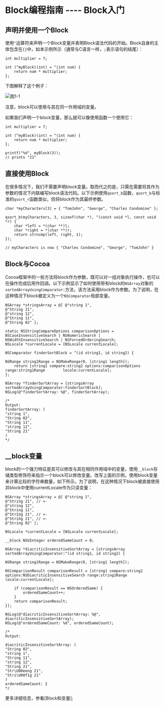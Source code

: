 # Block编程指南 ----  Block入门


## 声明并使用一个Block

使用`^`运算符来声明一个Block变量并表明Block语法代码的开始。Block自身的主体包含在`{}`中，如本示例所示（通常与C语言一样，`;`表示语句的结尾）：
```
int multiplier = 7;

int (^myBlock)(int) = ^(int num) {
    return num * multiplier;
};
```
下图解释了这个例子：

![图1-1](https://developer.apple.com/library/content/documentation/Cocoa/Conceptual/Blocks/Art/blocks.jpg)

注意，block可以使用与其在同一作用域的变量。

如果我们声明一个block变量，那么就可以像使用函数一个使用它：
```
int multiplier = 7;

int (^myBlock)(int) = ^(int num) {
    return num * multiplier;
};

printf("%d", myBlock(3));
// prints "21"
```

## 直接使用Block

在很多情况下，我们不需要声明block变量。取而代之的是，只需在需要将其作为参数的情况下内联编写block语法代码。以下示例使用`qsort_b`函数，`qsort_b`与标准的`qsort_r`函数类似，但将block作为其最终参数。
```
char *myCharacters[3] = { "TomJohn", "George", "Charles Condomine" };

qsort_b(myCharacters, 3, sizeof(char *), ^(const void *l, const void *r) {
    char *left = *(char **)l;
    char *right = *(char **)r;
    return strncmp(left, right, 1);
});

// myCharacters is now { "Charles Condomine", "George", "TomJohn" }
```

## Block与Cocoa

Cocoa框架中的一些方法将block作为参数，既可以对一组对象执行操作，也可以在操作完成后用作回调。以下示例显示了如何使用带有block的`NSArray`对象的`sortedArrayUsingComparator:`方法，该方法采用block作为参数。为了说明，在这种情况下block被定义为一个`NSComparator`局部变量。
```
NSArray *stringsArray = @[ @"string 1",
@"String 21",
@"string 12",
@"String 11",
@"String 02" ];

static NSStringCompareOptions comparisonOptions = NSCaseInsensitiveSearch | NSNumericSearch |
NSWidthInsensitiveSearch | NSForcedOrderingSearch;
NSLocale *currentLocale = [NSLocale currentLocale];

NSComparator finderSortBlock = ^(id string1, id string2) {

NSRange string1Range = NSMakeRange(0, [string1 length]);
    return [string1 compare:string2 options:comparisonOptions range:string1Range        locale:currentLocale];
};

NSArray *finderSortArray = [stringsArray sortedArrayUsingComparator:finderSortBlock];
NSLog(@"finderSortArray: %@", finderSortArray);

/*
Output:
finderSortArray: (
"string 1",
"String 02",
"String 11",
"string 12",
"String 21"
)
*/
```

## __block变量

block的一个强力特征是其可以修改与其在相同作用域中的变量，使用`__block`存储类型修饰符来指示一个block可以修改变量。改写上面的示例，使用block变量来计算比较的字符串数量，如下所示。为了说明，在这种情况下block被直接使用并block中使用currentLocale作为只读变量：
```
NSArray *stringsArray = @[ @"string 1",
@"String 21", // <-
@"string 12",
@"String 11",
@"Strîng 21", // <-
@"Striñg 21", // <-
@"String 02" ];

NSLocale *currentLocale = [NSLocale currentLocale];

__block NSUInteger orderedSameCount = 0;

NSArray *diacriticInsensitiveSortArray = [stringsArray sortedArrayUsingComparator:^(id string1, id string2) {

NSRange string1Range = NSMakeRange(0, [string1 length]);

NSComparisonResult comparisonResult = [string1 compare:string2 options:NSDiacriticInsensitiveSearch range:string1Range locale:currentLocale];

    if (comparisonResult == NSOrderedSame) {
        orderedSameCount++;
    }
    return comparisonResult;
}];

NSLog(@"diacriticInsensitiveSortArray: %@", diacriticInsensitiveSortArray);
NSLog(@"orderedSameCount: %d", orderedSameCount);

/*
Output:

diacriticInsensitiveSortArray: (
"String 02",
"string 1",
"String 11",
"string 12",
"String 21",
"Str\U00eeng 21",
"Stri\U00f1g 21"
)
orderedSameCount: 2
*/
```
更多详细信息，参看[Block和变量];
